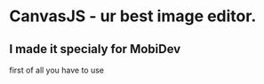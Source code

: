 # CanvasJS - ur best image editor.
## I made it specialy for MobiDev

first of all you have to use

``` $ npm install

